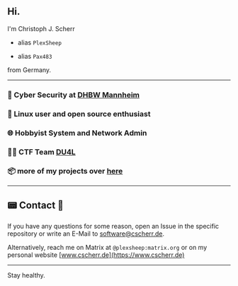 ## Hi.

I'm Christoph J. Scherr  

-  alias `PlexSheep`

-  alias `Pax483`

from Germany.  

---
  
### 🏫 Cyber Security at [DHBW Mannheim](https://www.mannheim.dhbw.de/startseite)

### 🐧 Linux user and open source enthusiast

### 🌐 Hobbyist System and Network Admin

### 🧑‍💻 CTF Team [DU4L](https://du4l.org/)

### 📦 more of my projects over [here](https://git.cscherr.de/explore/repos)

---

## 📟 Contact 📧

If you have any questions for some reason, open an Issue in the specific repository or write an E-Mail to [software@cscherr.de](mailto:software@cscherr.de).

Alternatively, reach me on Matrix at `@plexsheep:matrix.org` or on my personal website [www.cscherr.de](https://www.cscherr.de)

---

Stay healthy.

<!---
PlexSheep/PlexSheep is a ✨ special ✨ repository because its `README.md` (this file) appears on your GitHub profile.
You can click the Preview link to take a look at your changes.
--->
